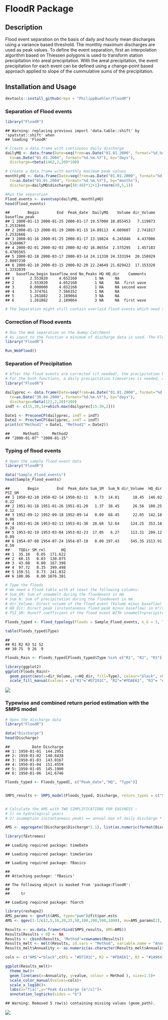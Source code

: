 <!-- README.md is generated from README.Rmd. Please edit that file -->

# FloodR Package

## Description

Flood event separation on the basis of daily and hourly mean discharges
using a variance based threshold. The monthly maximum discharges are
used as peak values. To define the event separation, first an
interpolation algorithm based on Thiessen polygons is used to transform
station precipitation into areal precipitation. With the areal
precipitation, the event precipitation for each event can be defined
using a change-point based approach applied to slope of the cummulative
sums of the precipitation.

## Installation and Usage

``` r
devtools::install_github(repo = "PhilippBuehler/FloodR")
```

### Separation of Flood events

``` r
library("FloodR")
```

    ## Warning: replacing previous import 'data.table::shift' by 'spatstat::shift' when
    ## loading 'FloodR'

``` r
# Create a data.frame with continuous daily discharge
dailyMQ <- data.frame(Date=seq(from=as.Date("01.01.2000", format="%d.%m.%Y"),
  to=as.Date("01.01.2004", format="%d.%m.%Y"), by="days"),
  discharge=rbeta(1462,2,20)*100)

# Create a data.frame with monthly maximum peak values
monthlyHQ <- data.frame(Date=seq(from=as.Date("01.01.2000", format="%d.%m.%Y"),
  to=as.Date("01.01.2004", format="%d.%m.%Y"), by="months"),
  discharge=dailyMQ$discharge[(0:48)*12+1]+rnorm(49,5,1))

#Run the separation
Flood_events <- eventsep(dailyMQ, monthlyHQ)
head(Flood_events)
```

    ##        Begin        End  Peak_date  DailyMQ    Volume dir_Volume baseflow_peak
    ## 1 2000-01-13 2000-01-25 2000-01-17 19.57008 10.855453   7.119873     3.2532666
    ## 2 2000-01-13 2000-01-19 2000-01-15 14.89113  4.609607   2.741817     3.2532666
    ## 3 2000-01-16 2000-01-25 2000-01-17 13.10824  6.245846   4.437086     0.5169067
    ## 4 2000-02-01 2000-02-03 2000-02-02 16.86554  2.575295   1.457183     6.4705565
    ## 5 2000-02-18 2000-03-17 2000-03-14 24.11330 24.333194  20.158929     2.0897230
    ## 6 2000-02-18 2000-03-15 2000-02-20 22.24649 21.029422  17.153320     1.3332039
    ##   baseflow_begin baseflow_end No_Peaks HQ HQ_dir    Comments
    ## 1       2.553820     4.652160        1 NA     NA            
    ## 2       2.553820     4.652160        1 NA     NA  first wave
    ## 3       0.000000     4.652160        1 NA     NA second wave
    ## 4       5.374761     7.566352        1 NA     NA            
    ## 5       1.261882     2.189064        3 NA     NA            
    ## 6       1.261882     2.189064        3 NA     NA  first wave

``` r
# The Separation might still contain overlaid flood events which need to be corrected
```

### Correction of Flood events

``` r
# Run the Web separation on the dummy Catchment
# As input to the function a minimum of discharge data is used. The Flood event tables can be opened from within the User-Interface
library("FloodR")

Run_WebFlood()
```

### Separation of Precipitation

``` r
# After the flood events are corrected (if needed), the precipitation belonging to flood event need to be estimated
# For the both functions, a daily precipitation timeseries is needed, as well as  the parameter indT, which has the position indices of begin, end and peak of the FLOOD event as vector.
library("FloodR")

dailyprec <- data.frame(Date=seq(from=as.Date("01.01.2000", format="%d.%m.%Y"),
  to=as.Date("30.04.2000", format="%d.%m.%Y"), by="days"),
  discharge=rbeta(121,2,20)*100)
indT <- c(15,30,14+which.max(dailyprec[15:30,2]))

Date1 <- PreconeCP(dailyprec, indT = indT)
Date2 <- PrectwoCP(dailyprec, indT = indT)
print(c("Method1" = Date1, "Method2" = Date2))
```

    ##      Method1      Method2 
    ## "2000-01-07" "2000-01-15"

### Typing of flood events

``` r
# Open the sample flood event data
library("FloodR")

data("Sample_Flood_events")
head(Sample_Flood_events)
```

    ##        Begin        End  Peak_date Sum_SM  Sum_N dir_Volume  HQ_dir PSI_SM
    ## 1 1950-02-10 1950-02-14 1950-02-11   0.73  14.81      18.45  146.02   0.22
    ## 2 1951-01-18 1951-01-26 1951-01-20   1.37  38.45      26.56  108.25   0.12
    ## 3 1952-09-12 1952-09-18 1952-09-14   0.09  68.45      22.05  142.18   0.06
    ## 4 1953-01-28 1953-02-11 1953-01-30  28.68  52.64     124.25  353.18   0.28
    ## 5 1953-02-19 1953-03-04 1953-02-23  17.05   6.27     113.31  209.12   0.89
    ## 6 1954-07-08 1954-07-24 1954-07-10   0.09 197.43     545.35 1513.91   0.50
    ##    TQDir SM_rel       HQ
    ## 1  35.10   0.05  171.622
    ## 2  68.15   0.03  130.075
    ## 3  43.08   0.00  167.398
    ## 4  97.72   0.35  399.498
    ## 5 150.51   0.73  241.032
    ## 6 100.06   0.00 1676.301

``` r
# Type the floods
# We need a Flood table with at least the following columns:
# Sum_SM: Sum of snowmelt during the floodevent in mm
# Sum_N: Sum of precipitation during the floodevent in mm
# dir_Volume: Direct volume of the flood event (Volume minus baseflow) in Mio. m³/s
# HQ_dir: Direct peak (instantaneous flood peak minus baseflow) in m³/s
# PSI_SM: Runoff coefficient of the flood event WITH snowmelt+precipitation

Floods_typed <- Flood_typology(Floods = Sample_Flood_events, n_G = 3, Type_3_min_samplesize = 10)

table(Floods_typed$Type)
```

    ## 
    ## R1 R2 R3 S1 S2 
    ## 30 75  9 26  9

``` r
Floods_Rain <- Floods_typed[Floods_typed$Type %in% c("R1", "R2", "R3"),]

library(ggplot2)
ggplot(Floods_Rain)+
  geom_point(aes(x=dir_Volume, y=HQ_dir, fill=Type), colour="black", shape=21, size=2)+
  scale_fill_manual(values = c("R1"="#D7191C", "R2"="#FDAE61", "R3"= "#1A9641"))
```

![](Readme_files/figure-markdown_github/unnamed-chunk-5-1.png)

### Typewise and combined return period estimation with the SMPS model

``` r
# Open the discharge data
library("FloodR")

data("Discharge")
head(Discharge)
```

    ##          Date Discharge
    ## 1: 1950-01-01  144.2951
    ## 2: 1950-01-02  140.8438
    ## 3: 1950-01-03  143.0167
    ## 4: 1950-01-04  151.4559
    ## 5: 1950-01-05  145.1900
    ## 6: 1950-01-06  141.6746

``` r
Floods_typed <- Floods_typed[, c("Peak_date","HQ", "Type")]


SMPS_results <- SMPS_model(Floods_typed, Discharge, return_types = c("SMPS", "R1", "R2", "R3", "S1", "S2"))


# Calculate the AMS with TWO SIMPLIFICATIONS FOR EASYNESS : 
# 1) no hydrological years 
# 2) asummption instantaneous peaks == annual max of daily discharge * 1.1

AMS <- aggregate((Discharge$Discharge*1.1), list(as.numeric(format(Discharge$Date,"%Y"))), max, na.rm=TRUE)$x

library(fExtremes)
```

    ## Loading required package: timeDate

    ## Loading required package: timeSeries

    ## Loading required package: fBasics

    ## 
    ## Attaching package: 'fBasics'

    ## The following object is masked from 'package:FloodR':
    ## 
    ##     tr

    ## Loading required package: fGarch

``` r
library(reshape2)
AMS_params <- gevFit(AMS, type="pwm")@fit$par.ests  
AMS <- qgev(1-1/c(2,5,10,20,25,50,100,200,500,1000), mu=AMS_params[2], xi=AMS_params[1], beta=AMS_params[3])

Results <- as.data.frame(rbind(SMPS_results, AMS=AMS))
Results[Results < 0] <- NA
Results <- cbind(Results, "Method"=rownames(Results))
Results_melt <- melt(Results, id.vars = "Method", variable.name = "Annuality")
Results_melt$Annuality <- as.numeric(as.character(Results_melt$Annuality))

cols <- c("AMS"="black",c(R1 = "#D7191C", R2 = "#FDAE61", R3 = "#1A9641", S1 = "#6BAED6", S2 = "#2171B5"),  "SMPS"="darkorchid1")

ggplot(Results_melt)+ 
  theme_bw()+
  geom_line(aes(x=Annuality, y=value, colour = Method ), size=1.5)+ 
  scale_color_manual(values=cols)+
  scale_x_log10()+
  labs(x="T[a]",y="Peak discharge [m³/s]")+
  annotation_logticks(sides = "b")
```

    ## Warning: Removed 5 row(s) containing missing values (geom_path).

![](Readme_files/figure-markdown_github/unnamed-chunk-6-1.png)
